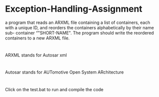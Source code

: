 # Exception-Handling-Assignment
a program that reads an ARXML file containing a list of containers, each with a unique ID, and reorders the containers alphabetically by their name sub- container “"SHORT-NAME". 
The program should write the reordered containers to a new ARXML file.
#
ARXML stands for Autosar xml 
#
Autosar stands for AUTomotive Open System ARchitecture
#
Click on the test.bat to run and compile the code 
